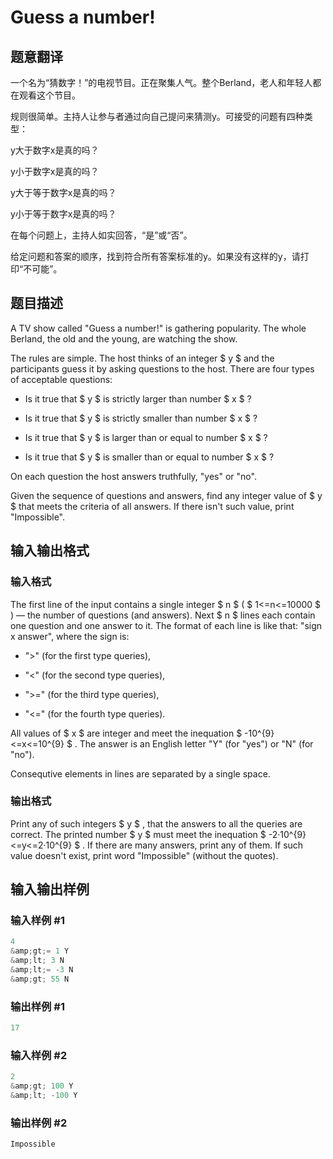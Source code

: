 # Guess a number!

## 题意翻译

一个名为“猜数字！”的电视节目。正在聚集人气。整个Berland，老人和年轻人都在观看这个节目。

规则很简单。主持人让参与者通过向自己提问来猜测y。可接受的问题有四种类型：

y大于数字x是真的吗？

y小于数字x是真的吗？

y大于等于数字x是真的吗？

y小于等于数字x是真的吗？

在每个问题上，主持人如实回答，“是”或“否”。

给定问题和答案的顺序，找到符合所有答案标准的y。如果没有这样的y，请打印“不可能”。

## 题目描述

A TV show called "Guess a number!" is gathering popularity. The whole Berland, the old and the young, are watching the show.

The rules are simple. The host thinks of an integer $ y $ and the participants guess it by asking questions to the host. There are four types of acceptable questions:

- Is it true that $ y $ is strictly larger than number $ x $ ?

- Is it true that $ y $ is strictly smaller than number $ x $ ?

- Is it true that $ y $ is larger than or equal to number $ x $ ?

- Is it true that $ y $ is smaller than or equal to number $ x $ ?

On each question the host answers truthfully, "yes" or "no".

Given the sequence of questions and answers, find any integer value of $ y $ that meets the criteria of all answers. If there isn't such value, print "Impossible".

## 输入输出格式

### 输入格式

The first line of the input contains a single integer $ n $ ( $ 1<=n<=10000 $ ) — the number of questions (and answers). Next $ n $ lines each contain one question and one answer to it. The format of each line is like that: "sign x answer", where the sign is:

- ">" (for the first type queries),

- "<" (for the second type queries),

- ">=" (for the third type queries),

- "<=" (for the fourth type queries).

All values of $ x $ are integer and meet the inequation $ -10^{9}<=x<=10^{9} $ . The answer is an English letter "Y" (for "yes") or "N" (for "no").

Consequtive elements in lines are separated by a single space.

### 输出格式

Print any of such integers $ y $ , that the answers to all the queries are correct. The printed number $ y $ must meet the inequation $ -2·10^{9}<=y<=2·10^{9} $ . If there are many answers, print any of them. If such value doesn't exist, print word "Impossible" (without the quotes).

## 输入输出样例

### 输入样例 #1

```cpp
4
&amp;gt;= 1 Y
&amp;lt; 3 N
&amp;lt;= -3 N
&amp;gt; 55 N

```
### 输出样例 #1

```cpp
17

```
### 输入样例 #2

```cpp
2
&amp;gt; 100 Y
&amp;lt; -100 Y

```
### 输出样例 #2

```cpp
Impossible

```
